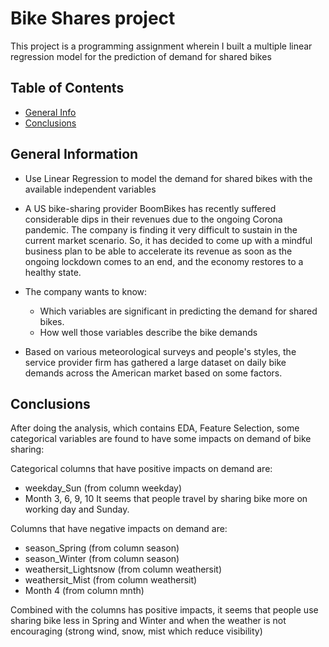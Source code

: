 # Bike Shares project
This project is a programming assignment wherein I built a multiple linear regression model for the prediction of demand for shared bikes

## Table of Contents
* [General Info](#general-information)
* [Conclusions](#conclusions)

<!-- You can include any other section that is pertinent to your problem -->

## General Information
- Use Linear Regression to model the demand for shared bikes with the available independent variables

- A US bike-sharing provider BoomBikes has recently suffered considerable dips in their revenues due to the ongoing Corona pandemic. The company is finding it very difficult to sustain in the current market scenario. So, it has decided to come up with a mindful business plan to be able to accelerate its revenue as soon as the ongoing lockdown comes to an end, and the economy restores to a healthy state. 

- The company wants to know:
  + Which variables are significant in predicting the demand for shared bikes.
  + How well those variables describe the bike demands
- Based on various meteorological surveys and people's styles, the service provider firm has gathered a large dataset on daily bike demands across the American market based on some factors. 


## Conclusions
After doing the analysis, which contains EDA, Feature Selection, some categorical variables are found to have some impacts on demand of bike sharing:

Categorical columns that have positive impacts on demand are:
- weekday_Sun (from column weekday)
- Month 3, 6, 9, 10
It seems that people travel by sharing bike more on working day and Sunday.

Columns that have negative impacts on demand are:
- season_Spring (from column season)
- season_Winter (from column season)
- weathersit_Lightsnow (from column weathersit)
- weathersit_Mist (from column weathersit)
- Month 4 (from column mnth)

Combined with the columns has positive impacts, it seems that people use sharing bike less in Spring and Winter and when the weather is not encouraging (strong wind, snow, mist which reduce visibility)

